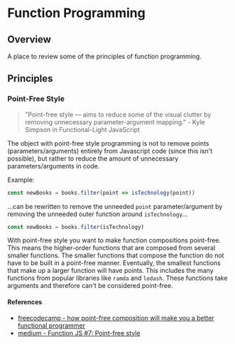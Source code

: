 # Function Programming

## Overview

A place to review some of the principles of function programming.

## Principles

### Point-Free Style

> "Point-free style — aims to reduce some of the visual clutter by removing unnecessary parameter-argument mapping." - Kyle Simpson in Functional-Light JavaScript

The object with point-free style programming is not to remove points (parameters/arguments) entirely from Javascript code (since this isn't possible), but rather to reduce the amount of unnecessary parameters/arguments in code.

Example:

```javascript
const newBooks = books.filter(point => isTechnology(point))
```

...can be rewritten to remove the unneeded `point` parameter/argument by removing the unneeded outer function around `isTechnology`...

```javascript
const newBooks = books.filter(isTechnology)
```

With point-free style you want to make function compositions point-free.  This means the higher-order functions that are composed from several smaller functions.  The smaller functions that compose the function do not have to be built in a point-free manner.  Eventually, the smallest functions that make up a larger function will have points.  This includes the many functions from popular libraries like `ramda` and `lodash`.  These functions take arguments and therefore can't be considered point-free.

#### References

- [freecodecamp - how point-free composition will make you a better functional programmer](https://www.freecodecamp.org/news/how-point-free-composition-will-make-you-a-better-functional-programmer-33dcb910303a/)
- [medium - Function JS #7: Point-free style](https://medium.com/dailyjs/functional-js-7-point-free-style-b21a1416ac6a)
